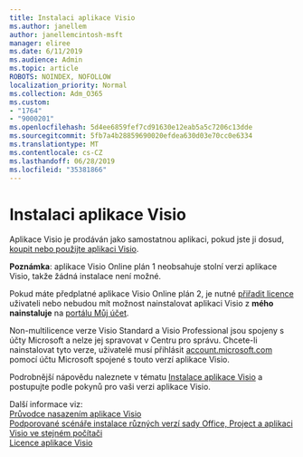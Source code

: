 ```yaml
---
title: Instalaci aplikace Visio
ms.author: janellem
author: janellemcintosh-msft
manager: eliree
ms.date: 6/11/2019
ms.audience: Admin
ms.topic: article
ROBOTS: NOINDEX, NOFOLLOW
localization_priority: Normal
ms.collection: Adm_O365
ms.custom:
- "1764"
- "9000201"
ms.openlocfilehash: 5d4ee6859fef7cd91630e12eab5a5c7206c13dde
ms.sourcegitcommit: 5fb7a4b28859690020efdea630d03e70cc0e6334
ms.translationtype: MT
ms.contentlocale: cs-CZ
ms.lasthandoff: 06/28/2019
ms.locfileid: "35381866"
---
```

# <a name="install-visio"></a>Instalaci aplikace Visio

Aplikace Visio je prodáván jako samostatnou aplikaci, pokud jste ji dosud, [koupit nebo použijte aplikaci Visio](https://products.office.com/visio). 

**Poznámka**: aplikace Visio Online plán 1 neobsahuje stolní verzi aplikace Visio, takže žádná instalace není možné.

Pokud máte předplatné aplikace Visio Online plán 2, je nutné [přiřadit licence](https://docs.microsoft.com/office365/admin/subscriptions-and-billing/assign-licenses-to-users?wt.mc_id=OfficeAdm_ClientDIA_Alchemy1764) uživateli nebo nebudou mít možnost nainstalovat aplikaci Visio z **mého nainstaluje** na [portálu Můj účet](https://portal.office.com/account#installs). 

Non-multilicence verze Visio Standard a Visio Professional jsou spojeny s účty Microsoft a nelze jej spravovat v Centru pro správu. Chcete-li nainstalovat tyto verze, uživatelé musí přihlásit [account.microsoft.com](https://account.microsoft.com) pomocí účtu Microsoft spojené s touto verzí aplikace Visio.

Podrobnější nápovědu naleznete v tématu [Instalace aplikace Visio](https://support.office.com/article/f98f21e3-aa02-4827-9167-ddab5b025710?wt.mc_id=OfficeAdm_ClientDIA_Alchemy1764) a postupujte podle pokynů pro vaši verzi aplikace Visio.

Další informace viz:<br>
[Průvodce nasazením aplikace Visio](https://docs.microsoft.com/deployoffice/deployment-guide-for-visio)<br>
[Podporované scénáře instalace různých verzí sady Office, Project a aplikaci Visio ve stejném počítači](https://docs.microsoft.com/deployoffice/install-different-office-visio-and-project-versions-on-the-same-computer)<br>
[Licence aplikace Visio](https://products.office.com/visio/microsoft-visio-volume-licensing-visio-for-multiple-users)